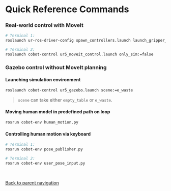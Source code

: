 # Quick Reference Commands

### Real-world control with MoveIt

```bash
# Terminal 1:
roslaunch ur-ros-driver-config spawn_controllers.launch launch_gripper_driver:=true 

# Terminal 2:
roslaunch cobot-control ur5_moveit_control.launch only_sim:=false
```

### Gazebo control without MoveIt planning

#### Launching simulation environment

```bash
roslaunch cobot-control ur5_gazebo.launch scene:=e_waste
```

> `scene` can take either `empty_table` or `e_waste`.

#### Moving human model in predefined path on loop

```bash
rosrun cobot-env human_motion.py
```

#### Controlling human motion via keyboard

```bash
# Terminal 1:
rosrun cobot-env pose_publisher.py

# Terminal 2:
rosrun cobot-env user_pose_input.py
```


<br/>

[Back to parent navigation](../README.md#navigate)